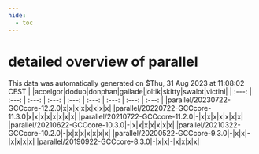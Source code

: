 ```yaml
---
hide:
  - toc
---
```


detailed overview of parallel
=============================


This data was automatically generated on $Thu, 31 Aug 2023 at 11:08:02 CEST
| |accelgor|doduo|donphan|gallade|joltik|skitty|swalot|victini|
| :---: | :---: | :---: | :---: | :---: | :---: | :---: | :---: | :---: |
|parallel/20230722-GCCcore-12.2.0|x|x|x|x|x|x|x|x|
|parallel/20220722-GCCcore-11.3.0|x|x|x|x|x|x|x|x|
|parallel/20210722-GCCcore-11.2.0|-|x|x|x|x|x|x|x|
|parallel/20210622-GCCcore-10.3.0|-|x|x|x|x|x|x|x|
|parallel/20210322-GCCcore-10.2.0|-|x|x|x|x|x|x|x|
|parallel/20200522-GCCcore-9.3.0|-|x|x|-|x|x|x|x|
|parallel/20190922-GCCcore-8.3.0|-|x|x|-|x|x|x|x|
